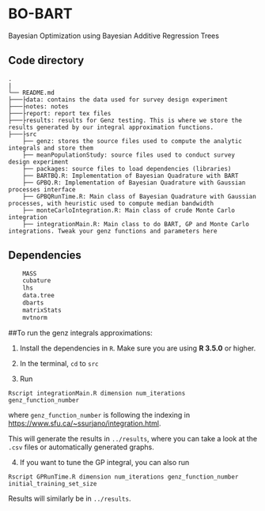 # BO-BART
Bayesian Optimization using Bayesian Additive Regression Trees

## Code directory ##

    .
    |
	└── README.md
	├───├data: contains the data used for survey design experiment
	├───├notes: notes
	├───├report: report tex files
	├───├results: results for Genz testing. This is where we store the results generated by our integral approximation functions.
    ├───├src
    	├── genz: stores the source files used to compute the analytic integrals and store them
    	├── meanPopulationStudy: source files used to conduct survey design experiment
    	├── packages: source files to load dependencies (libraries)
	    ├── BARTBQ.R: Implementation of Bayesian Quadrature with BART
	    ├── GPBQ.R: Implementation of Bayesian Quadrature with Gaussian processes interface
	    ├── GPBQRunTime.R: Main class of Bayesian Quadrature with Gaussian processes, with heuristic used to compute median bandwidth
	    ├── monteCarloIntegration.R: Main class of crude Monte Carlo integration
	    ├── integrationMain.R: Main class to do BART, GP and Monte Carlo integrations. Tweak your genz functions and parameters here
	    



## Dependencies

```r
    MASS
    cubature
    lhs
    data.tree
    dbarts
    matrixStats
    mvtnorm
```

##To run the genz integrals approximations:

1) Install the dependencies in `R`. Make sure you are using **R 3.5.0** or higher.


2) In the terminal, `cd` to `src`

3) Run

```
Rscript integrationMain.R dimension num_iterations genz_function_number

```
where `genz_function_number` is following the indexing in https://www.sfu.ca/~ssurjano/integration.html. 

This will generate the results in `../results`, where you can take a look at the `.csv` files or automatically generated graphs.

4) If you want to tune the GP integral, you can also run

```
Rscript GPRunTime.R dimension num_iterations genz_function_number initial_training_set_size
```

Results will similarly be in `../results`.


